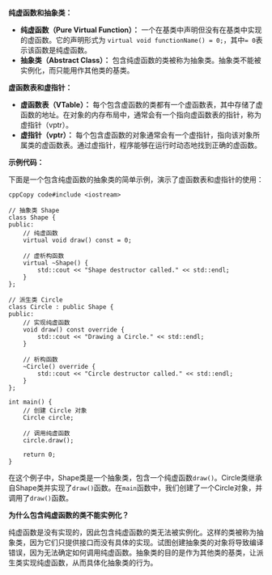 **纯虚函数和抽象类：**

- **纯虚函数（Pure Virtual Function）：** 一个在基类中声明但没有在基类中实现的虚函数。它的声明形式为 `virtual void functionName() = 0;`，其中`= 0`表示该函数是纯虚函数。
- **抽象类（Abstract Class）：** 包含纯虚函数的类被称为抽象类。抽象类不能被实例化，而只能用作其他类的基类。

**虚函数表和虚指针：**

- **虚函数表（VTable）：** 每个包含虚函数的类都有一个虚函数表，其中存储了虚函数的地址。在对象的内存布局中，通常会有一个指向虚函数表的指针，称为虚指针（vptr）。
- **虚指针（vptr）：** 每个包含虚函数的对象通常会有一个虚指针，指向该对象所属类的虚函数表。通过虚指针，程序能够在运行时动态地找到正确的虚函数。

**示例代码：**

下面是一个包含纯虚函数的抽象类的简单示例，演示了虚函数表和虚指针的使用：

```
cppCopy code#include <iostream>

// 抽象类 Shape
class Shape {
public:
    // 纯虚函数
    virtual void draw() const = 0;

    // 虚析构函数
    virtual ~Shape() {
        std::cout << "Shape destructor called." << std::endl;
    }
};

// 派生类 Circle
class Circle : public Shape {
public:
    // 实现纯虚函数
    void draw() const override {
        std::cout << "Drawing a Circle." << std::endl;
    }

    // 析构函数
    ~Circle() override {
        std::cout << "Circle destructor called." << std::endl;
    }
};

int main() {
    // 创建 Circle 对象
    Circle circle;

    // 调用纯虚函数
    circle.draw();

    return 0;
}
```

在这个例子中，Shape类是一个抽象类，包含一个纯虚函数`draw()`。Circle类继承自Shape类并实现了`draw()`函数。在`main`函数中，我们创建了一个Circle对象，并调用了`draw()`函数。

**为什么包含纯虚函数的类不能实例化？**

纯虚函数是没有实现的，因此包含纯虚函数的类无法被实例化。这样的类被称为抽象类，因为它们只提供接口而没有具体的实现。试图创建抽象类的对象将导致编译错误，因为无法确定如何调用纯虚函数。抽象类的目的是作为其他类的基类，让派生类实现纯虚函数，从而具体化抽象类的行为。